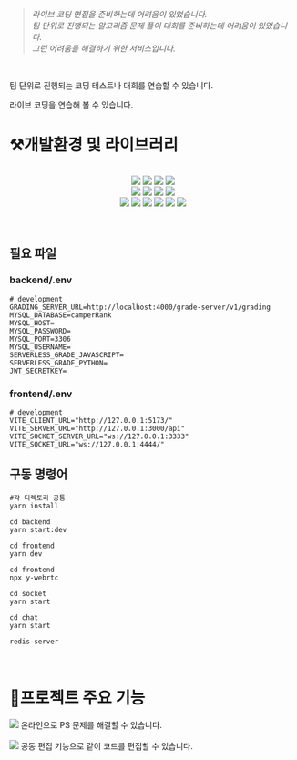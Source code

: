 > *라이브 코딩 면접을 준비하는데 어려움이 있었습니다. <br/> 팀 단위로 진행되는 알고리즘 문제 풀이 대회를 준비하는데 어려움이 있었습니다. <br/> 그런 어려움을 해결하기 위한 서비스입니다.*
> 

<br/>


팀 단위로 진행되는 코딩 테스트나 대회를 연습할 수 있습니다.

라이브 코딩을 연습해 볼 수 있습니다.



# ⚒️개발환경 및 라이브러리

<br/>

<div align="center">
  <img src="https://img.shields.io/badge/TypeScript-3178C6?style=flat-square&logo=typescript&logoColor=white"/>
  <img src="https://img.shields.io/badge/React-61DAFB?style=flat-square&logo=React&logoColor=white"/>
  <img src="https://img.shields.io/badge/Vite-646CFF?style=flat-square&logo=Vite&logoColor=white"/>
  <img src="https://img.shields.io/badge/styled--components-DB7093?style=flat-square&logo=styled-components&logoColor=white"/><br>
  <img src="https://img.shields.io/badge/Node.js-339933?style=flat-square&logo=Node.js&logoColor=white"/>
  <img src="https://img.shields.io/badge/NestJS-E0234E?style=flat-square&logo=NestJS&logoColor=white"/>
  <img src="https://img.shields.io/badge/MySQL-4479A1?style=flat-square&logo=MySQL&logoColor=white"/>
  <img src="https://img.shields.io/badge/TypeORM-FF4716?style=flat-square&logo=%20Actions&logoColor=white"/><br>
  <img src="https://img.shields.io/badge/github action-2671E5?style=flat-square&logo=GitHub%20Actions&logoColor=white"/>
  <img src="https://img.shields.io/badge/Jest-C21325?style=flat-square&logo=Jest&logoColor=white"/>
  <img src="https://img.shields.io/badge/socket.io-010101?style=flat-square&logo=socket.io&logoColor=white">
  <img src="https://img.shields.io/badge/NGINX-009639?style=flat-square&logo=NGINX&logoColor=white">
  <img src="https://img.shields.io/badge/Docker-2496ED?style=flat-square&logo=Docker&logoColor=white">
  <img src="https://img.shields.io/badge/NCloud-03C75A?style=flat-square&logo=Naver&logoColor=white">
</div>

<br/>
<br>

## 필요 파일
### backend/.env
```
# development
GRADING_SERVER_URL=http://localhost:4000/grade-server/v1/grading
MYSQL_DATABASE=camperRank
MYSQL_HOST=
MYSQL_PASSWORD=
MYSQL_PORT=3306
MYSQL_USERNAME=
SERVERLESS_GRADE_JAVASCRIPT=
SERVERLESS_GRADE_PYTHON=
JWT_SECRETKEY=
```
### frontend/.env
```
# development
VITE_CLIENT_URL="http://127.0.0.1:5173/"
VITE_SERVER_URL="http://127.0.0.1:3000/api"
VITE_SOCKET_SERVER_URL="ws://127.0.0.1:3333"
VITE_SOCKET_URL="ws://127.0.0.1:4444/"
```
## 구동 명령어
```
#각 디렉토리 공통
yarn install

cd backend
yarn start:dev

cd frontend
yarn dev

cd frontend
npx y-webrtc

cd socket
yarn start

cd chat
yarn start

redis-server
```


<br>

# 🎯프로젝트 주요 기능

<img src="https://user-images.githubusercontent.com/46220202/207910934-2f993898-927f-42dc-8c1b-4822e75e7771.gif" />
온라인으로 PS 문제를 해결할 수 있습니다.
<br>
<br>
<img src="https://user-images.githubusercontent.com/62196278/208003205-8a58dac4-3a5d-43e4-b69b-839a43749a98.gif"/>
공동 편집 기능으로 같이 코드를 편집할 수 있습니다.
<br>
<br>

<br/>
